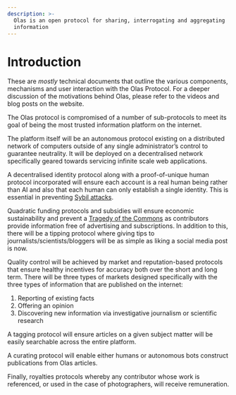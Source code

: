 ```yaml
---
description: >-
  Olas is an open protocol for sharing, interrogating and aggregating
  information
---
```


# Introduction

These are _mostly_ technical documents that outline the various components, mechanisms and user interaction with the Olas Protocol. For a deeper discussion of the motivations behind Olas, please refer to the videos and blog posts on the website.&#x20;

The Olas protocol is compromised of a number of sub-protocols to meet its goal of being the most trusted information platform on the internet.

The platform itself will be an autonomous protocol existing on a distributed network of computers outside of any single administrator’s control to guarantee neutrality. It will be deployed on a decentralised network specifically geared towards servicing infinite scale web applications.&#x20;

A decentralised identity protocol along with a proof-of-unique human protocol incorporated will ensure each account is a real human being rather than AI and also that each human can only establish a single identity. This is essential in preventing [Sybil attacks](https://en.wikipedia.org/wiki/Sybil\_attack).

Quadratic funding protocols and subsidies will ensure economic sustainability and prevent a [Tragedy of the Commons](https://en.wikipedia.org/wiki/Tragedy\_of\_the\_commons) as contributors provide information free of advertising and subscriptions. In addition to this, there will be a tipping protocol where giving tips to journalists/scientists/bloggers will be as simple as liking a social media post is now.

Quality control will be achieved by market and reputation-based protocols that ensure healthy incentives for accuracy both over the short and long term. There will be three types of markets designed specifically with the three types of information that are published on the internet:

1. Reporting of existing facts
2. Offering an opinion
3. Discovering new information via investigative journalism or scientific research

A tagging protocol will ensure articles on a given subject matter will be easily searchable across the entire platform.&#x20;

A curating protocol will enable either humans or autonomous bots construct publications from Olas articles.  &#x20;

Finally, royalties protocols whereby any contributor whose work is referenced, or used in the case of photographers, will receive remuneration.&#x20;

